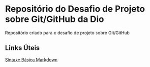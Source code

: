 # Repositório do Desafio de Projeto sobre Git/GitHub da Dio
Repositório criado para o desafio de projeto sobre Git/GitHub


## Links Úteis 
[Sintaxe Básica Markdown](https://www.markdownguide.org/cheat-sheet/)
